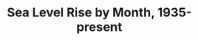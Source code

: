 ---
schema: default
title: 'Sea Level Rise by Month, 1935-present'
organization: Sample Department
notes: >-
  This dataset details the sea-level rise by month as measured from Fort
  Pulaski, 1935-present.
resources:
  - name: 'Sea Level Rise by Month, 1935-present (csv)'
    url: >-
      http://cvlassets.s3.amazonaws.com/Sea%20Level%20Rise%20-%20Fort%20Pulaski%20-%20Sheet1.csv
    format: ''
license: 'http://www.opendefinition.org/licenses/odc-pddl'
category:
  - Environment
maintainer: NOAA
maintainer_email: cvl2103@caa.columbia.edu
---